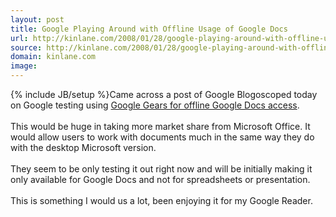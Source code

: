 ```yaml
---
layout: post
title: Google Playing Around with Offline Usage of Google Docs
url: http://kinlane.com/2008/01/28/google-playing-around-with-offline-usage-of-google-docs/
source: http://kinlane.com/2008/01/28/google-playing-around-with-offline-usage-of-google-docs/
domain: kinlane.com
image: 
---
```

{% include JB/setup %}Came across a post of Google Blogoscoped today on Google testing using <a href="http://blogoscoped.com/archive/2008-01-28-n40.html">Google Gears for offline Google Docs access</a>.<br /><br />This would be huge in taking more market share from Microsoft Office.  It would allow users to work with documents much in the same way they do with the desktop Microsoft version.<br /><br />They seem to be only testing it out right now and will be initially making it only available for Google Docs and not for spreadsheets or presentation.<br /><br />This is something I would us a lot, been enjoying it for my Google Reader.